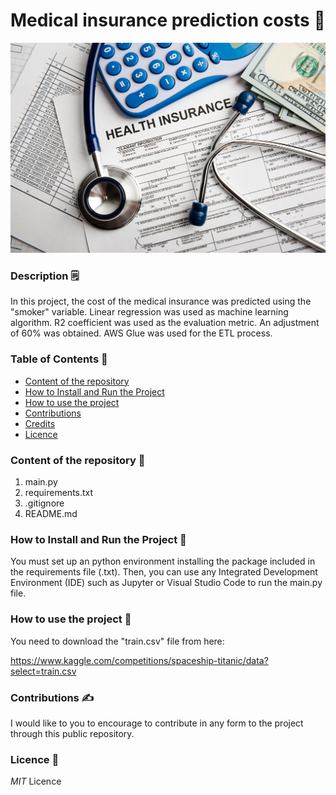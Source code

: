 # **Medical insurance prediction costs**  📘
![database with api](img/medical_insurance.jpg)

### **Description**  🗒️

In this project, the cost of the medical insurance was
predicted using the "smoker" variable.
Linear regression was used as
machine learning algorithm.
R2 coefficient was used as the
evaluation metric.
An adjustment of 60% was obtained.
AWS Glue was used for the ETL
process.

### **Table of Contents**  📑

- [Content of the repository](#content-of-the-repository)
- [How to Install and Run the Project](#how-to-install-and-run-the-project)
- [How to use the project](#how-to-use-the-project)
- [Contributions](#Contributions)
- [Credits](#credits)
- [Licence](#Licence)

### **Content of the repository**  🔡

1. main.py
2. requirements.txt
3. .gitignore
3. README.md

### **How to Install and Run the Project**  🏃

You must set up an python environment installing the package included in the requirements file (.txt). Then, you can use any Integrated Development Environment (IDE) such as Jupyter or Visual Studio Code to run the
main.py file.


### **How to use the project**  📂

You need to download the "train.csv" file from here:

https://www.kaggle.com/competitions/spaceship-titanic/data?select=train.csv


### **Contributions**  ✍️

I would like to you to encourage to contribute in any form to the project through this public repository. 


### **Licence**  👮

*MIT* Licence

 
